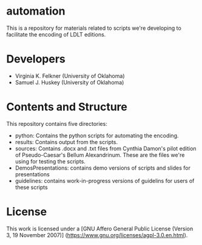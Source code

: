 # automation
This is a repository for materials related to scripts we're developing to facilitate the encoding of LDLT editions.

# Developers
- Virginia K. Felkner (University of Oklahoma)
- Samuel J. Huskey (University of Oklahoma)

# Contents and Structure
This repository contains five directories:

- python: Contains the python scripts for automating the encoding.
- results: Contains output from the scripts.
- sources: Contains .docx and .txt files from Cynthia Damon's pilot edition of Pseudo-Caesar's Bellum Alexandrinum. These are the files we're using for testing the scripts.
- DemosPresentations: contains demo versions of scripts and slides for presentations
- guidelines: contains work-in-progress versions of guidelins for users of these scripts

# License
This work is licensed under a 
[GNU Affero General Public License (Version 3, 19 November 2007)] (https://www.gnu.org/licenses/agpl-3.0.en.html).
